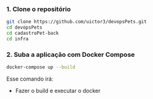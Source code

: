 ### 1. Clone o repositório

```bash
git clone https://github.com/uictor3/devopsPets.git
cd devopsPets
cd cadastroPet-back
cd infra
```

### 2. Suba a aplicação com Docker Compose

```bash
docker-compose up --build
```

Esse comando irá:

- Fazer o build e executar o docker
